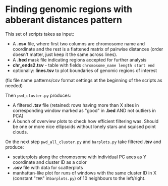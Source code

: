 # Finding genomic regions with abberant distances pattern
This set of scripts takes as input: 
* A __.csv__ file, where first two columns are chromosome name and coordinate and the rest is a flattened matrix of pairwise distances (order doesn't matter, just keep it the same across lines).
* A __.bed__ mask file indicating regions accepted for further analysis
*  __chr_ends2.tsv__ - table with fields `chromosome_name length start end`
*  optionally: __lines.tsv__ to plot boundaries of genomic regions of interest

(fix file name patterns/csv format settings at the beginning of the scripts as needed)

Then `pwd_cluster.py` produces:
* A filtered __.tsv__ file (retained: rows having more than X sites in corresponding window marked as "good" in __.bed__ AND not outliers in PCA)
* A bunch of overview plots to check how efficient filtering was. Should be one or more nice ellipsoids without lonely stars and squised point clouds.

On the next step `pwd_all_cluster.py` and `barplots.py` take filtered __.tsv__ and produce:
* scatterplots along the chromosome with individual PC axes as Y coordinate and cluster ID as a color
* __.csv__ file with data for scatterplots
* manhattan-like plot for runs of windows with the same cluster ID in X (constant "`THR`" in`barplots.py`) of 10 neighbours to the left/right.
 